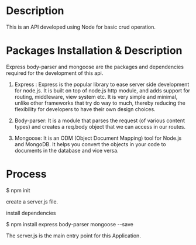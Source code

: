 # Description

This is an API developed using Node for basic crud operation.


# Packages Installation & Description

Express body-parser and mongoose are the packages and dependencies required for the development of this api.

1. Express : Express is the popular library to ease server side development for node.js. It is built on top of node.js http module, and adds support for routing, middleware, view system etc. It is very simple and minimal, unlike other frameworks that try do way to much, thereby reducing the flexibility for developers to have their own design choices.

2. Body-parser: It is a module that parses the request (of various content types) and creates a req.body object that we can access in our routes.

3. Mongoose: It is an ODM (Object Document Mapping) tool for Node.js and MongoDB. It helps you convert the objects in your code to documents in the database and vice versa.




# Process

$ npm init

create a server.js file.

install dependencies

$ npm install express body-parser mongoose --save

The server.js is the main entry point for this Application.

